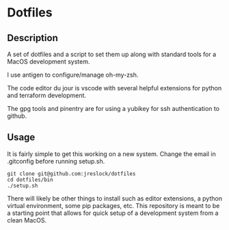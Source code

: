 # Dotfiles

## Description

A set of dotfiles and a script to set them up along with standard tools for a MacOS development system.

I use antigen to configure/manage oh-my-zsh.

The code editor du jour is vscode with several helpful extensions for python and terraform development.

The gpg tools and pinentry are for using a yubikey for ssh authentication to github.  

## Usage

It is fairly simple to get this working on a new system.  Change the email in .gitconfig before running setup.sh.

    git clone git@github.com:jreslock/dotfiles
    cd dotfiles/bin
    ./setup.sh

There will likely be other things to install such as editor extensions, a python virtual environment, some pip packages, etc.  This repository is meant to be a starting point that allows for quick setup of a development system from a clean MacOS.
